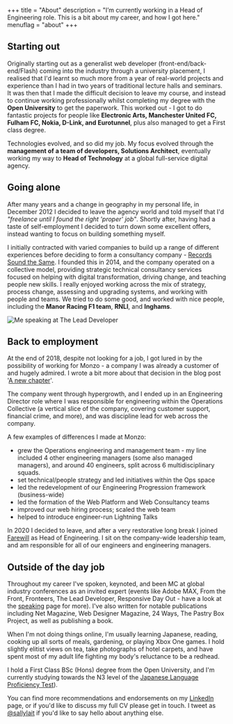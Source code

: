 +++
title       = "About"
description = "I’m currently working in a Head of Engineering role. This is a bit about my career, and how I got here."
menuflag    = "about"
+++

## Starting out

Originally starting out as a generalist web developer (front-end/back-end/Flash) coming into the industry through a university placement, I realised that I'd learnt so much more from a year of real-world projects and experience than I had in two years of traditional lecture halls and seminars. It was then that I made the difficult decision to leave my course, and instead to continue working professionally whilst completing my degree with the **Open University** to get the paperwork. This worked out - I got to do fantastic projects for people like **Electronic Arts, Manchester United FC, Fulham FC, Nokia, D-Link, and Eurotunnel**, plus also managed to get a First class degree.

Technologies evolved, and so did my job. My focus evolved through the **management of a team of developers, Solutions Architect**, eventually working my way to **Head of Technology** at a global full-service digital agency.

## Going alone

After many years and a change in geography in my personal life, in December 2012 I decided to leave the agency world and told myself that I'd _"freelance until I found the right 'proper' job"_. Shortly after, having had a taste of self-employment I decided to turn down some excellent offers, instead wanting to focus on building something myself.

I initially contracted with varied companies to build up a range of different experiences before deciding to form a consultancy company - [Records Sound the Same](http://recordssoundthesame.com). I founded this in 2014, and the company operated on a collective model, providing strategic technical consultancy services focused on helping with digital transformation, driving change, and teaching people new skills. I really enjoyed working across the mix of strategy, process change, assessing and upgrading systems, and working with people and teams. We tried to do some good, and worked with nice people, including the **Manor Racing F1 team**, **RNLI**, and **Inghams**.

![Me speaking at The Lead Developer](/img/promo-sj3.jpg)

## Back to employment
At the end of 2018, despite not looking for a job, I got lured in by the possibility of working for Monzo - a company I was already a customer of and hugely admired. I wrote a bit more about that decision in the blog post '[A new chapter](/blog/2018/11/21/a-new-chapter/)'.

The company went through hypergrowth, and I ended up in an Engineering Director role where I was responsible for engineering within the Operations Collective (a vertical slice of the company, covering customer support, financial crime, and more), and was discipline lead for web across the company.

A few examples of differences I made at Monzo:

* grew the Operations engineering and management team - my line included 4 other engineering managers (some also managed managers), and around 40 engineers, split across 6 multidisciplinary squads.
* set technical/people strategy and led initiatives within the Ops space
* led the redevelopment of our Engineering Progression framework (business-wide)
* led the formation of the Web Platform and Web Consultancy teams
* improved our web hiring process; scaled the web team
* helped to introduce engineer-run Lightning Talks

In 2020 I decided to leave, and after a very restorative long break I joined [Farewill](https://farewill.com) as Head of Engineering. I sit on the company-wide leadership team, and am responsible for all of our engineers and engineering managers.


## Outside of the day job

Throughout my career I've spoken, keynoted, and been MC at global industry conferences as an invited expert (events like Adobe MAX, From the Front, Fronteers, The Lead Developer, Responsive Day Out - have a look at the <a href="/speaking/">speaking</a> page for more). I've also written for notable publications including Net Magazine, Web Designer Magazine, 24 Ways, The Pastry Box Project, as well as publishing a book.

When I'm not doing things online, I'm usually learning Japanese, reading, cooking up all sorts of meals, gardening, or playing Xbox One games. I hold slightly elitist views on tea, take photographs of hotel carpets, and have spent most of my adult life fighting my body's reluctance to be a redhead.

I hold a First Class BSc (Hons) degree from the Open University, and I'm currently studying towards the N3 level of the [Japanese Language Proficiency Test](https://www.jlpt.jp/e/)).

You can find more recommendations and endorsements on my [LinkedIn](https://www.linkedin.com/in/sallylait/) page, or if you'd like to discuss my full CV please get in touch. I tweet as [@sallylait](https://twitter.com/sallylait) if you'd like to say hello about anything else.